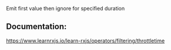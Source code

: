 Emit first value then ignore for specified duration

## Documentation:

https://www.learnrxjs.io/learn-rxjs/operators/filtering/throttletime
